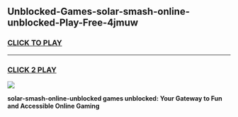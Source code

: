 
## Unblocked-Games-solar-smash-online-unblocked-Play-Free-4jmuw
<h3>
<a href="https://premium76.site?title=solar-smash-online-unblocked&ref=10A">CLICK TO PLAY</a></h3>
<hr>

<h3>
<a href="https://premium76.site?title=solar-smash-online-unblocked&ref=10A">CLICK 2 PLAY</a>
  
</h3>

<a href="https://premium76.site?title=solar-smash-online-unblocked&ref=10A"><img src="https://clearcache.store/games.png"></a>


**solar-smash-online-unblocked games unblocked: Your Gateway to Fun and Accessible Online Gaming**
